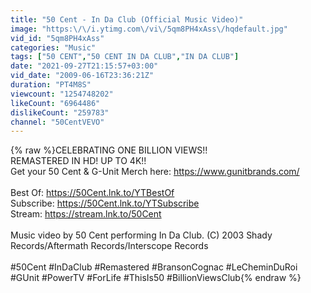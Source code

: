 ```yaml
---
title: "50 Cent - In Da Club (Official Music Video)"
image: "https:\/\/i.ytimg.com\/vi\/5qm8PH4xAss\/hqdefault.jpg"
vid_id: "5qm8PH4xAss"
categories: "Music"
tags: ["50 CENT","50 CENT IN DA CLUB","IN DA CLUB"]
date: "2021-09-27T21:15:57+03:00"
vid_date: "2009-06-16T23:36:21Z"
duration: "PT4M8S"
viewcount: "1254748202"
likeCount: "6964486"
dislikeCount: "259783"
channel: "50CentVEVO"
---
```

{% raw %}CELEBRATING ONE BILLION VIEWS!!<br />REMASTERED IN HD! UP TO 4K!!<br />Get your 50 Cent &amp; G-Unit Merch here: <a rel="nofollow" target="blank" href="https://www.gunitbrands.com/">https://www.gunitbrands.com/</a><br /><br />Best Of: <a rel="nofollow" target="blank" href="https://50Cent.lnk.to/YTBestOf">https://50Cent.lnk.to/YTBestOf</a><br />Subscribe: <a rel="nofollow" target="blank" href="https://50Cent.lnk.to/YTSubscribe">https://50Cent.lnk.to/YTSubscribe</a><br />Stream: <a rel="nofollow" target="blank" href="https://stream.lnk.to/50Cent">https://stream.lnk.to/50Cent</a> <br /> <br />Music video by 50 Cent performing In Da Club. (C) 2003 Shady Records/Aftermath Records/Interscope Records<br /> <br />#50Cent #InDaClub #Remastered #BransonCognac #LeCheminDuRoi #GUnit #PowerTV #ForLife #ThisIs50 #BillionViewsClub{% endraw %}
